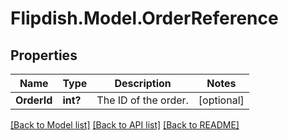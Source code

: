 # Flipdish.Model.OrderReference
## Properties

Name | Type | Description | Notes
------------ | ------------- | ------------- | -------------
**OrderId** | **int?** | The ID of the order. | [optional] 

[[Back to Model list]](../README.md#documentation-for-models) [[Back to API list]](../README.md#documentation-for-api-endpoints) [[Back to README]](../README.md)

